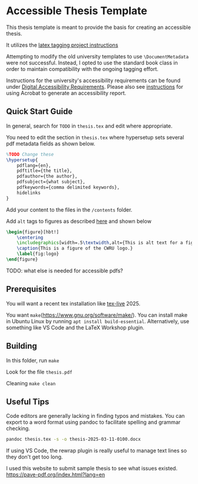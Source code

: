 # Accessible Thesis Template

This thesis template is meant to provide the basis for creating an accessible
thesis.

It utilizes the [latex tagging project instructions](https://latex3.github.io/tagging-project/documentation/prototype-usage-instructions.html)

Attempting to modify the old university templates to use `\DocumentMetadata`
were not successful. Instead, I opted to use the standard book class in order
to maintain compatibility with the ongoing tagging effort.

Instructions for the university's accessibility requirements can be found under
[Digital Accessibility
Requirements](https://case.edu/gradstudies/current-students/electronic-theses-and-dissertation-guidelines).
Please also see
[instructions](https://case.edu/gradstudies/sites/default/files/2024-06/Digital%20Accessibility%20Guide%20for%20Adobe%20Acrobat%20Pro.pdf)
for using Acrobat to generate an accessibility report.

## Quick Start Guide

In general, search for `TODO` in `thesis.tex` and edit where appropriate.

You need to edit the section in `thesis.tex` where hypersetup sets several pdf
metadata fields as shown below.

```latex
%TODO Change these
\hypersetup{
    pdflang={en},
    pdftitle={the title},
    pdfauthor={the author},
    pdfsubject={what subject},
    pdfkeywords={comma delimited keywords},
    hidelinks
}
```

Add your content to the files in the `/contents` folder.

Add `alt` tags to figures as described
[here](https://latex3.github.io/tagging-project/documentation/prototype-usage-instructions#handling-graphics-in-the-document)
and shown below

```latex
\begin{figure}[hbt!]
    \centering
    \includegraphics[width=.5\textwidth,alt={This is alt text for a figure of the CWRU logo.}]{cwru_logo.eps}
    \caption{This is a figure of the CWRU logo.}
    \label{fig:logo}
\end{figure}
```

TODO: what else is needed for accessible pdfs?

## Prerequisites

You will want a recent tex installation like
[tex-live](https://www.tug.org/texlive/) 2025.

You want `make`(https://www.gnu.org/software/make/). You can install make in
Ubuntu Linux by running `apt install build-essential`. Alternatively, use
something like VS Code and the LaTeX Workshop plugin.

## Building

In this folder, run `make`

Look for the file `thesis.pdf`

Cleaning `make clean`

## Useful Tips

Code editors are generally lacking in finding typos and mistakes. You can export
to a word format using pandoc to facilitate spelling and grammar checking.

```sh
pandoc thesis.tex -s -o thesis-2025-03-11-0100.docx
```

If using VS Code, the rewrap plugin is really useful to
manage text lines so they don't get too long.

I used this website to submit sample thesis to see what issues existed.
https://pave-pdf.org/index.html?lang=en

